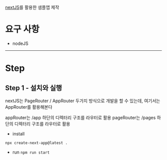 [nextJS](https://nextjs.org/)를 활용한 샘플앱 제작

# 요구 사항

- nodeJS

---

# Step 

## Step 1 - 설치와 실행

nextJS는 PageRouter / AppRouter 두가지 방식으로 개발을 할 수 있는데, 여기서는 AppRouter를 활용해본다

appRouter는 /app 하단의 디렉터리 구조를 라우터로 활용
pageRouter는 /pages 하단의 디렉터리 구조를 라우터로 활용

- install 

`npx create-next-app@latest .`

- run
`npm run start`